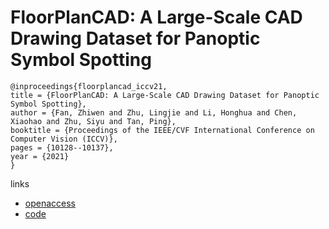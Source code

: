 # FloorPlanCAD: A Large-Scale CAD Drawing Dataset for Panoptic Symbol Spotting

```
@inproceedings{floorplancad_iccv21,
title = {FloorPlanCAD: A Large-Scale CAD Drawing Dataset for Panoptic Symbol Spotting},
author = {Fan, Zhiwen and Zhu, Lingjie and Li, Honghua and Chen, Xiaohao and Zhu, Siyu and Tan, Ping},
booktitle = {Proceedings of the IEEE/CVF International Conference on Computer Vision (ICCV)},
pages = {10128--10137},
year = {2021}
}
```

links
- [openaccess](http://openaccess.thecvf.com//content/ICCV2021/html/Fan_FloorPlanCAD_A_Large-Scale_CAD_Drawing_Dataset_for_Panoptic_Symbol_Spotting_ICCV_2021_paper.html)
- [code](https://floorplancad.github.io/)
